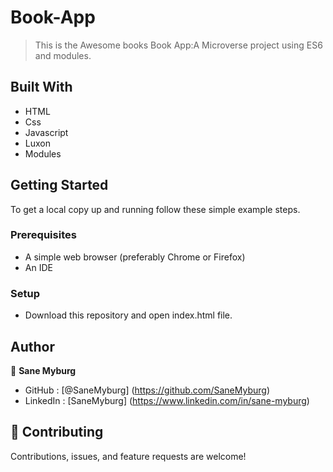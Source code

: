 # Book-App

> This is the Awesome books Book App:A Microverse project using ES6 and modules.

## Built With

- HTML
- Css
- Javascript
- Luxon
- Modules

## Getting Started

To get a local copy up and running follow these simple example steps.

### Prerequisites

- A simple web browser (preferably Chrome or Firefox)
- An IDE

### Setup

- Download this repository and open index.html file.

## Author

👤 **Sane Myburg**

- GitHub : [@SaneMyburg] (https://github.com/SaneMyburg)
- LinkedIn : [SaneMyburg] (https://www.linkedin.com/in/sane-myburg)

## 🤝 Contributing

Contributions, issues, and feature requests are welcome!

